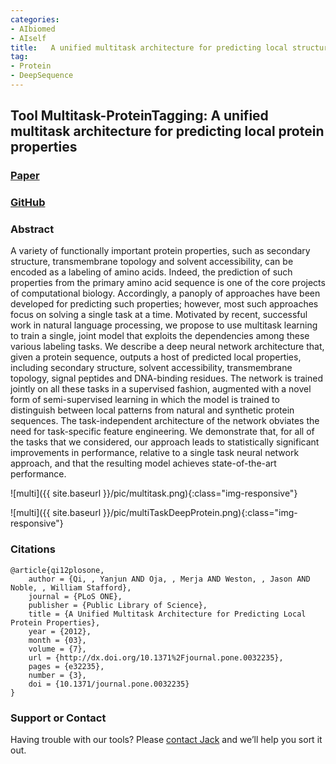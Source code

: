 ```yaml
---
categories:
- AIbiomed
- AIself
title:   A unified multitask architecture for predicting local structural properties on proteins
tag:
- Protein
- DeepSequence 
---
```


<a name="multiprotein"></a>
## Tool Multitask-ProteinTagging: A unified multitask architecture for predicting local protein properties

### [Paper](http://journals.plos.org/plosone/article?id=10.1371/journal.pone.0032235)


### [GitHub](https://github.com/DeepLearning4BioSeqText/Paper12-PlosOne-DeepProteinMultitaskTagging)



### Abstract
A variety of functionally important protein properties, such as secondary structure, transmembrane topology and solvent accessibility, can be encoded as a labeling of amino acids. Indeed, the prediction of such properties from the primary amino acid sequence is one of the core projects of computational biology. Accordingly, a panoply of approaches have been developed for predicting such properties; however, most such approaches focus on solving a single task at a time. Motivated by recent, successful work in natural language processing, we propose to use <italic>multitask learning</italic> to train a single, joint model that exploits the dependencies among these various labeling tasks. We describe a deep neural network architecture that, given a protein sequence, outputs a host of predicted local properties, including secondary structure, solvent accessibility, transmembrane topology, signal peptides and DNA-binding residues. The network is trained jointly on all these tasks in a supervised fashion, augmented with a novel form of semi-supervised learning in which the model is trained to distinguish between local patterns from natural and synthetic protein sequences. The task-independent architecture of the network obviates the need for task-specific feature engineering. We demonstrate that, for all of the tasks that we considered, our approach leads to statistically significant improvements in performance, relative to a single task neural network approach, and that the resulting model achieves state-of-the-art performance.



![multi]({{ site.baseurl }}/pic/multitask.png){:class="img-responsive"}

![multi]({{ site.baseurl }}/pic/multiTaskDeepProtein.png){:class="img-responsive"}


### Citations

```
@article{qi12plosone,
    author = {Qi, , Yanjun AND Oja, , Merja AND Weston, , Jason AND Noble, , William Stafford},
    journal = {PLoS ONE},
    publisher = {Public Library of Science},
    title = {A Unified Multitask Architecture for Predicting Local Protein Properties},
    year = {2012},
    month = {03},
    volume = {7},
    url = {http://dx.doi.org/10.1371%2Fjournal.pone.0032235},
    pages = {e32235},
    number = {3},
    doi = {10.1371/journal.pone.0032235}
}        
```


### Support or Contact

Having trouble with our tools? Please [contact Jack](mailto:jacklanchantin@gmail.com) and we’ll help you sort it out.
